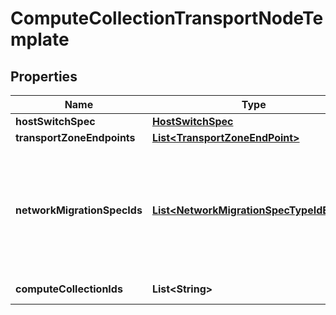# ComputeCollectionTransportNodeTemplate

## Properties
Name | Type | Description | Notes
------------ | ------------- | ------------- | -------------
**hostSwitchSpec** | [**HostSwitchSpec**](HostSwitchSpec.md) |  |  [optional]
**transportZoneEndpoints** | [**List&lt;TransportZoneEndPoint&gt;**](TransportZoneEndPoint.md) | Transport zone endpoints |  [optional]
**networkMigrationSpecIds** | [**List&lt;NetworkMigrationSpecTypeIdEntry&gt;**](NetworkMigrationSpecTypeIdEntry.md) | Property &#x27;network_migration_spec_ids&#x27; should only be used for compute collections which are clusters in VMware vCenter. Currently only HostProfileNetworkMigrationSpec type is supported. This specification will only apply to Stateless ESX hosts which are under this vCenter cluster. |  [optional]
**computeCollectionIds** | **List&lt;String&gt;** | Associated compute collection ids | 
